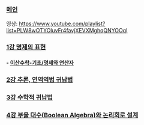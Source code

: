 ### [메인](/cs/cs-study)

영상: https://www.youtube.com/playlist?list=PLW8wOTYOluvFr4favjXEVXMghqQNYOOqI

### [1강 명제의 표현](명제의-표현.md)

#### - [이산수학-기초/명제와 연산자](../이산수학-기초/명제와-연산자.md)

### [2강 추론, 연역역법 귀납법](추론,연역법과-귀납법.md)

### [3강 수학적 귀납법](수학적-귀납법.md)

### [4강 부울 대수(Boolean Algebra)와 논리회로 설계](부울-대수와-논리회로-설계.md)

